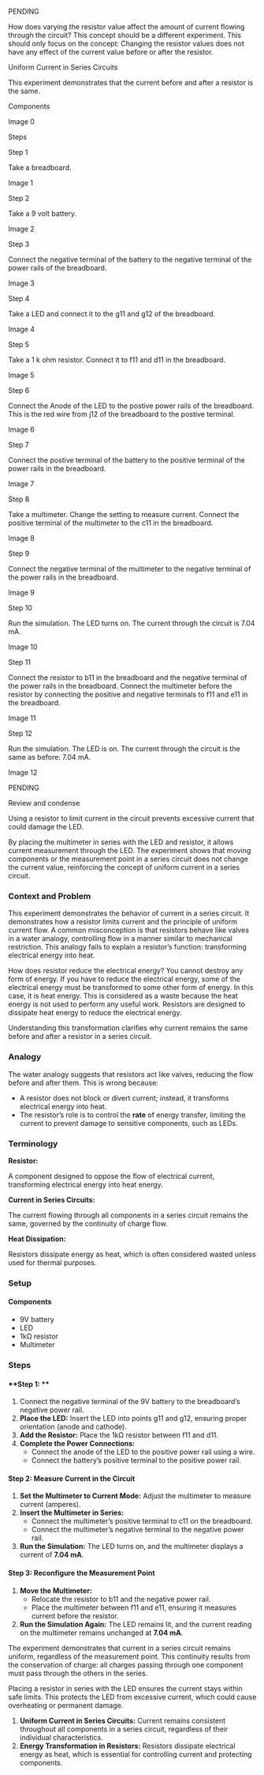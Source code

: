 PENDING

How does varying the resistor value affect the amount of current flowing through the circuit? This concept should be a different experiment. This should only focus on the concept: Changing the resistor values does not have any effect of the current value before or after the resistor.

Uniform Current in Series Circuits

This experiment demonstrates that the current before and after a resistor is the same.

Components

Image 0

Steps

Step 1

Take a breadboard.

Image 1

Step 2

Take a 9 volt battery.

Image 2

Step 3

Connect the negative terminal of the battery to the negative terminal of the power rails of the breadboard.

Image 3

Step 4

Take a LED and connect it to the g11 and g12 of the breadboard.

Image 4

Step 5

Take a 1 k ohm resistor. Connect it to f11 and d11 in the breadboard.

Image 5

Step 6

Connect the Anode of the LED to the postive power rails of the breadboard. This is the red wire from j12 of the breadboard to the postive terminal.

Image 6

Step 7

Connect the postive terminal of the battery to the positive terminal of the power rails in the breadboard.

Image 7

Step 8

Take a multimeter. Change the setting to measure current. Connect the positive terminal of the multimeter to the c11 in the breadboard.

Image 8

Step 9

Connect the negative terminal of the multimeter to the negative terminal of the power rails in the breadboard.

Image 9

Step 10

Run the simulation. The LED turns on. The current through the circuit is 7.04 mA.

Image 10

Step 11

Connect the resistor to b11 in the breadboard and the negative terminal of the power rails in the breadboard. Connect the multimeter before the resistor by connecting the positive and negative terminals to f11 and e11 in the breadboard.

Image 11

Step 12

Run the simulation. The LED is on. The current through the circuit is the same as before: 7.04 mA.

Image 12

PENDING

Review and condense

Using a resistor to limit current in the circuit prevents excessive current that could damage the LED.

By placing the multimeter in series with the LED and resistor, it allows current measurement through the LED. The experiment shows that moving components or the measurement point in a series circuit does not change the current value, reinforcing the concept of uniform current in a series circuit.

### Context and Problem

This experiment demonstrates the behavior of current in a series circuit. It demonstrates how a resistor limits current and the principle of uniform current flow. A common misconception is that resistors behave like valves in a water analogy, controlling flow in a manner similar to mechanical restriction. This analogy fails to explain a resistor’s function: transforming electrical energy into heat.

How does resistor reduce the electrical energy? You cannot destroy any form of energy. If you have to reduce the electrical energy, some of the electrical energy must be transformed to some other form of energy. In this case, it is heat energy. This is considered as a waste because the heat energy is not used to perform any useful work. Resistors are designed to dissipate heat energy to reduce the electrical energy.

Understanding this transformation clarifies why current remains the same before and after a resistor in a series circuit.

### Analogy

The water analogy suggests that resistors act like valves, reducing the flow before and after them. This is wrong because:

- A resistor does not block or divert current; instead, it transforms electrical energy into heat.
- The resistor’s role is to control the **rate** of energy transfer, limiting the current to prevent damage to sensitive components, such as LEDs.

### Terminology

**Resistor:**

A component designed to oppose the flow of electrical current, transforming electrical energy into heat energy.

**Current in Series Circuits:**

The current flowing through all components in a series circuit remains the same, governed by the continuity of charge flow.

**Heat Dissipation:**

Resistors dissipate energy as heat, which is often considered wasted unless used for thermal purposes.

### Setup

#### Components

- 9V battery
- LED
- 1kΩ resistor
- Multimeter

### Steps

#### **Step 1: **

1. Connect the negative terminal of the 9V battery to the breadboard’s negative power rail.
2. **Place the LED:** Insert the LED into points g11 and g12, ensuring proper orientation (anode and cathode).
3. **Add the Resistor:** Place the 1kΩ resistor between f11 and d11.
4. **Complete the Power Connections:**
   - Connect the anode of the LED to the positive power rail using a wire.
   - Connect the battery’s positive terminal to the positive power rail.

#### **Step 2: Measure Current in the Circuit**

1. **Set the Multimeter to Current Mode:** Adjust the multimeter to measure current (amperes).
2. **Insert the Multimeter in Series:**
   - Connect the multimeter’s positive terminal to c11 on the breadboard.
   - Connect the multimeter’s negative terminal to the negative power rail.
3. **Run the Simulation:** The LED turns on, and the multimeter displays a current of **7.04 mA**.

#### **Step 3: Reconfigure the Measurement Point**

1. **Move the Multimeter:**
   - Relocate the resistor to b11 and the negative power rail.
   - Place the multimeter between f11 and e11, ensuring it measures current before the resistor.
2. **Run the Simulation Again:** The LED remains lit, and the current reading on the multimeter remains unchanged at **7.04 mA**.

The experiment demonstrates that current in a series circuit remains uniform, regardless of the measurement point. This continuity results from the conservation of charge: all charges passing through one component must pass through the others in the series.

Placing a resistor in series with the LED ensures the current stays within safe limits. This protects the LED from excessive current, which could cause overheating or permanent damage.

1. **Uniform Current in Series Circuits:** Current remains consistent throughout all components in a series circuit, regardless of their individual characteristics.
2. **Energy Transformation in Resistors:** Resistors dissipate electrical energy as heat, which is essential for controlling current and protecting components.
